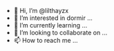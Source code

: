 - 👋 Hi, I’m @lilthayzx
- 👀 I’m interested in dormir ...
- 🌱 I’m currently learning ...
- 💞️ I’m looking to collaborate on ...
- 📫 How to reach me ...

<!---
lilthayzx/lilthayzx is a ✨ special ✨ repository because its `README.md` (this file) appears on your GitHub profile.
You can click the Preview link to take a look at your changes.
--->

